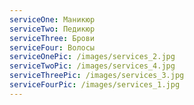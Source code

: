 ```yaml
---
serviceOne: Маникюр
serviceTwo: Педикюр
serviceThree: Брови
serviceFour: Волосы
serviceOnePic: /images/services_2.jpg
serviceTwoPic: /images/services_4.jpg
serviceThreePic: /images/services_3.jpg
serviceFourPic: /images/services_1.jpg
---
```

